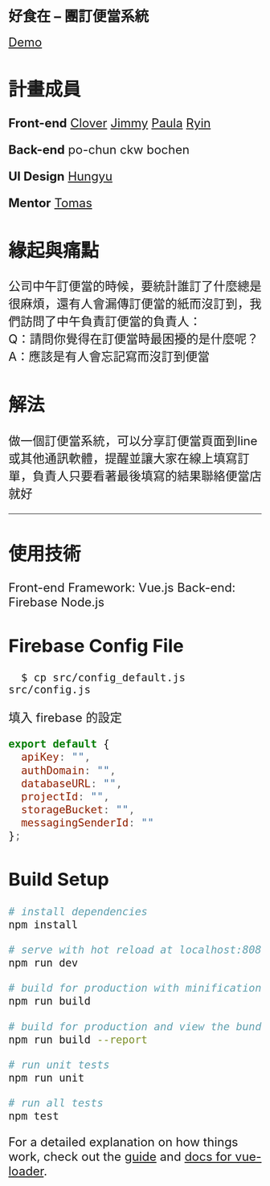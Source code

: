 # 好食在 – 團訂便當系統

<font size=5>[Demo](https://goodfood-beta.firebaseapp.com/#/)<font>

## 計畫成員
**Front-end**
[Clover](https://github.com/raindot) 
[Jimmy](https://github.com/yingming25) 
[Paula](https://github.com/jade2018) 
[Ryin](https://github.com/Ryin0424)

**Back-end**
po-chun ckw bochen 

**UI Design**
[Hungyu](https://github.com/HungYu-Chen)

**Mentor**
[Tomas](https://github.com/horsekitlin)

## 緣起與痛點
公司中午訂便當的時候，要統計誰訂了什麼總是很麻煩，還有人會漏傳訂便當的紙而沒訂到，我們訪問了中午負責訂便當的負責人：<br>
Q：請問你覺得在訂便當時最困擾的是什麼呢？<br>
A：應該是有人會忘記寫而沒訂到便當

## 解法
做一個訂便當系統，可以分享訂便當頁面到line或其他通訊軟體，提醒並讓大家在線上填寫訂單，負責人只要看著最後填寫的結果聯絡便當店就好

---

## 使用技術
Front-end Framework: Vue.js
Back-end: Firebase Node.js


## Firebase Config File

```
  $ cp src/config_default.js src/config.js
```

填入 firebase 的設定

```javascript
export default {
  apiKey: "",
  authDomain: "",
  databaseURL: "",
  projectId: "",
  storageBucket: "",
  messagingSenderId: ""
};

```

## Build Setup

``` bash
# install dependencies
npm install

# serve with hot reload at localhost:8080
npm run dev

# build for production with minification
npm run build

# build for production and view the bundle analyzer report
npm run build --report

# run unit tests
npm run unit

# run all tests
npm test
```

For a detailed explanation on how things work, check out the [guide](http://vuejs-templates.github.io/webpack/) and [docs for vue-loader](http://vuejs.github.io/vue-loader).
